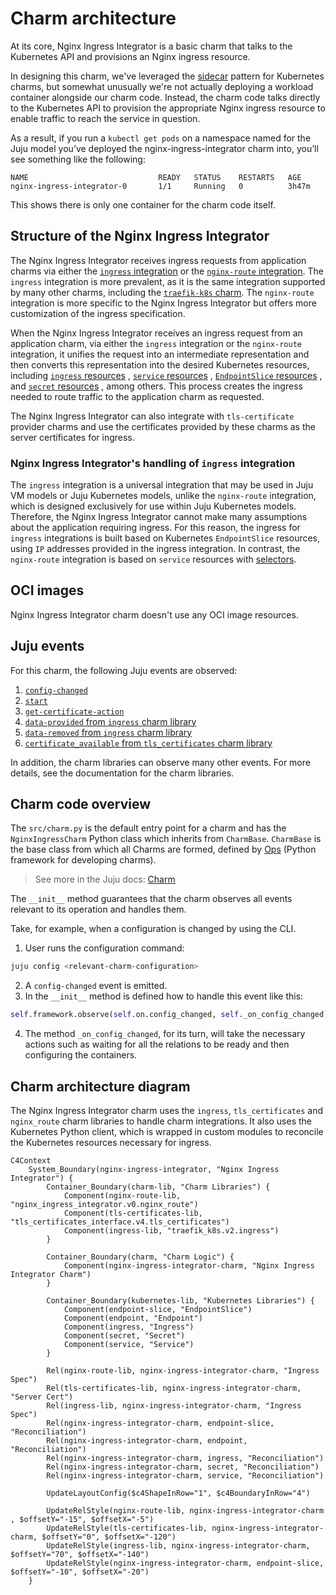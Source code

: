 # Charm architecture

At its core, Nginx Ingress Integrator is a basic charm that talks to the 
Kubernetes API and provisions an Nginx ingress resource.

In designing this charm, we've leveraged the [sidecar](https://kubernetes.io/blog/2015/06/the-distributed-system-toolkit-patterns/#example-1-sidecar-containers) pattern for Kubernetes 
charms, but somewhat unusually we're not actually deploying a workload container
alongside our charm code. Instead, the charm code talks directly to the 
Kubernetes API to provision the appropriate Nginx ingress resource to enable 
traffic to reach the service in question. 

As a result, if you run a `kubectl get pods` on a namespace named for the Juju 
model you’ve deployed the nginx-ingress-integrator charm into, you’ll see 
something like the following:

```
NAME                             READY   STATUS    RESTARTS   AGE
nginx-ingress-integrator-0       1/1     Running   0          3h47m

```

This shows there is only one container for the charm code itself.

## Structure of the Nginx Ingress Integrator

The Nginx Ingress Integrator receives ingress requests from application charms 
via either the [`ingress` integration](https://github.com/canonical/charm-relation-interfaces/tree/main/interfaces/ingress/v2) 
or the [`nginx-route` integration](https://github.com/canonical/charm-relation-interfaces/tree/main/interfaces/nginx_route/v0). 
The `ingress` integration is more prevalent, as it is the same integration 
supported by many other charms, including the [`traefik-k8s` charm](charmhub.io/traefik-k8s). 
The `nginx-route` integration is more specific to the Nginx Ingress Integrator 
but offers more customization of the ingress specification.

When the Nginx Ingress Integrator receives an ingress request from an application charm, via either the 
`ingress` integration or the `nginx-route` integration, it unifies the request
into an intermediate representation and then converts this 
representation into the desired Kubernetes resources, including [`ingress` resources](https://kubernetes.io/docs/concepts/services-networking/ingress/)
, [`service` resources](https://kubernetes.io/docs/concepts/services-networking/service/)
, [`EndpointSlice` resources](https://kubernetes.io/docs/concepts/services-networking/endpoint-slices/)
, and [`secret` resources](https://kubernetes.io/docs/concepts/configuration/secret/)
, among others. This process creates the ingress needed to route traffic to the 
application charm as requested.

The Nginx Ingress Integrator can also integrate with `tls-certificate` provider 
charms and use the certificates provided by these charms as the server 
certificates for ingress.

### Nginx Ingress Integrator's handling of `ingress` integration

The `ingress` integration is a universal integration that may be used in 
Juju VM models or Juju Kubernetes models, unlike the `nginx-route` integration, 
which is designed exclusively for use within Juju Kubernetes models. Therefore, the Nginx
Ingress Integrator cannot make many assumptions about the application requiring
ingress. For this reason, the ingress for `ingress` integrations is built based
on Kubernetes `EndpointSlice` resources, using `IP` addresses provided in the
ingress integration. In contrast, the `nginx-route` integration is based on 
`service` resources with [selectors](https://kubernetes.io/docs/concepts/overview/working-with-objects/labels/).

## OCI images

Nginx Ingress Integrator charm doesn't use any OCI image resources.

## Juju events

For this charm, the following Juju events are observed:

1. [`config-changed`](https://canonical-juju.readthedocs-hosted.com/en/latest/user/reference/hook/#config-changed)
2. [`start`](https://canonical-juju.readthedocs-hosted.com/en/latest/user/reference/hook/#start)
3. [`get-certificate-action`](https://canonical-juju.readthedocs-hosted.com/en/latest/user/reference/hook/#action-action)
4. [`data-provided` from `ingress` charm library](https://charmhub.io/traefik-k8s/libraries/ingress)
5. [`data-removed` from `ingress` charm library](https://charmhub.io/traefik-k8s/libraries/ingress)
6. [`certificate_available` from `tls_certificates` charm library](https://charmhub.io/tls-certificates-interface/libraries/tls_certificates)

In addition, the charm libraries can observe many other events. For more 
details, see the documentation for the charm libraries.

## Charm code overview

The `src/charm.py` is the default entry point for a charm and has the 
`NginxIngressCharm` Python class which inherits from `CharmBase`. `CharmBase` is 
the base class from which all Charms are formed, defined by [Ops](https://juju.is/docs/sdk/ops)
(Python framework for developing charms).

> See more in the Juju docs: [Charm](https://juju.is/docs/sdk/constructs#heading--charm)

The `__init__` method guarantees that the charm observes all events relevant to 
its operation and handles them.

Take, for example, when a configuration is changed by using the CLI.

1. User runs the configuration command:
```bash
juju config <relevant-charm-configuration>
```
2. A `config-changed` event is emitted.
3. In the `__init__` method is defined how to handle this event like this:
```python
self.framework.observe(self.on.config_changed, self._on_config_changed)
```
4. The method `_on_config_changed`, for its turn, will take the necessary actions such as waiting for all the relations to be ready and then configuring the containers.

## Charm architecture diagram

The Nginx Ingress Integrator charm uses the `ingress`, `tls_certificates` and 
`nginx_route` charm libraries to handle charm integrations. It also uses the 
Kubernetes Python client, which is wrapped in custom modules to reconcile the 
Kubernetes resources necessary for ingress.

```mermaid
C4Context
    System_Boundary(nginx-ingress-integrator, "Nginx Ingress Integrator") {
        Container_Boundary(charm-lib, "Charm Libraries") {
            Component(nginx-route-lib, "nginx_ingress_integrator.v0.nginx_route")
            Component(tls-certificates-lib, "tls_certificates_interface.v4.tls_certificates")
            Component(ingress-lib, "traefik_k8s.v2.ingress")
        }
        
        Container_Boundary(charm, "Charm Logic") {
            Component(nginx-ingress-integrator-charm, "Nginx Ingress Integrator Charm")
        }
        
        Container_Boundary(kubernetes-lib, "Kubernetes Libraries") {
            Component(endpoint-slice, "EndpointSlice")
            Component(endpoint, "Endpoint")
            Component(ingress, "Ingress")
            Component(secret, "Secret")
            Component(service, "Service")
        }
        
        Rel(nginx-route-lib, nginx-ingress-integrator-charm, "Ingress Spec")
        Rel(tls-certificates-lib, nginx-ingress-integrator-charm, "Server Cert")
        Rel(ingress-lib, nginx-ingress-integrator-charm, "Ingress Spec")
        Rel(nginx-ingress-integrator-charm, endpoint-slice, "Reconciliation")
        Rel(nginx-ingress-integrator-charm, endpoint, "Reconciliation")
        Rel(nginx-ingress-integrator-charm, ingress, "Reconciliation")
        Rel(nginx-ingress-integrator-charm, secret, "Reconciliation")
        Rel(nginx-ingress-integrator-charm, service, "Reconciliation")

        UpdateLayoutConfig($c4ShapeInRow="1", $c4BoundaryInRow="4")
        
        UpdateRelStyle(nginx-route-lib, nginx-ingress-integrator-charm , $offsetY="-15", $offsetX="-5")
        UpdateRelStyle(tls-certificates-lib, nginx-ingress-integrator-charm, $offsetY="0", $offsetX="-120")
        UpdateRelStyle(ingress-lib, nginx-ingress-integrator-charm, $offsetY="70", $offsetX="-140")
        UpdateRelStyle(nginx-ingress-integrator-charm, endpoint-slice, $offsetY="-10", $offsetX="-20")
    }
```